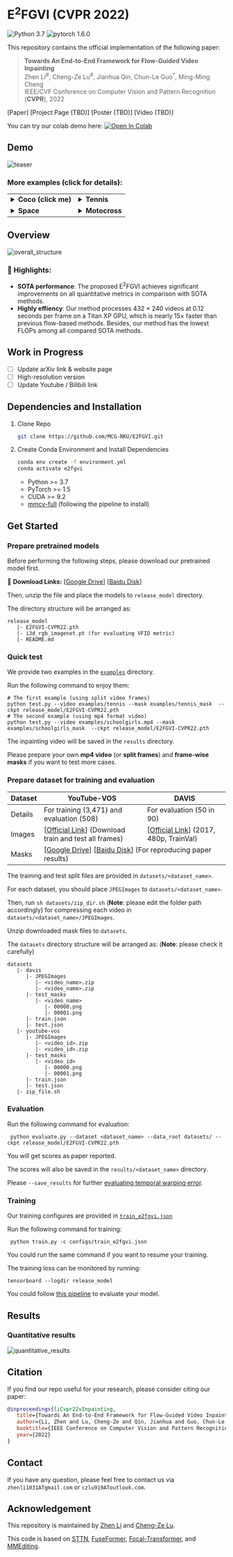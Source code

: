 # E<sup>2</sup>FGVI (CVPR 2022)

![Python 3.7](https://img.shields.io/badge/python-3.7-green.svg?style=plastic)
![pytorch 1.6.0](https://img.shields.io/badge/pytorch-1.5.1-green.svg?style=plastic)

This repository contains the official implementation of the following paper:
> **Towards An End-to-End Framework for Flow-Guided Video Inpainting**<br>
> Zhen Li<sup>#</sup>, Cheng-Ze Lu<sup>#</sup>, Jianhua Qin, Chun-Le Guo<sup>*</sup>, Ming-Ming Cheng<br>
> IEEE/CVF Conference on Computer Vision and Pattern Recognition (**CVPR**), 2022<br>

[Paper]
[Project Page (TBD)]
[Poster (TBD)]
[Video (TBD)]

You can try our colab demo here: [![Open In Colab](https://colab.research.google.com/assets/colab-badge.svg)](https://colab.research.google.com/drive/12rwY2gtG8jVWlNx9pjmmM8uGmh5ue18G?usp=sharing)

## Demo

![teaser](./figs/teaser.gif)

### More examples (click for details):

<table>
<tr>
   <td> 
      <details> 
      <summary> 
      <strong>Coco (click me)</strong>
      </summary> 
      <img src="https://user-images.githubusercontent.com/21050959/159160822-8ed5947c-e91d-4597-8e20-4b443a2244ed.gif">
      </details>
   </td>
   <td> 
      <details> 
      <summary> 
      <strong>Tennis </strong>
      </summary> 
      <img src="https://user-images.githubusercontent.com/21050959/159160843-4b167115-e338-4e0b-9ca4-b564233c2c7a.gif">
      </details>
   </td>
</tr>
<tr>
   <td> 
      <details> 
      <summary> 
      <strong>Space </strong>
      </summary> 
      <img src="https://user-images.githubusercontent.com/21050959/159171328-1222c70e-9bb9-47e3-b765-4b1baaf631f5.gif">
      </details>
   </td>
   <td> 
      <details> 
      <summary> 
      <strong>Motocross </strong>
      </summary> 
      <img src="https://user-images.githubusercontent.com/21050959/159163010-ed78b4bd-c8dd-472c-ad3e-82bc8baca43a.gif">
      </details>
   </td>
</tr>
</table>

## Overview
![overall_structure](./figs/framework.png)

### :rocket: Highlights:
- **SOTA performance**: The proposed E<sup>2</sup>FGVI achieves significant improvements on all quantitative metrics in comparison with SOTA methods.
- **Highly effiency**: Our method processes 432 × 240 videos at 0.12 seconds per frame on a Titan XP GPU, which is nearly 15× faster than previous flow-based methods. Besides, our method has the lowest FLOPs among all compared SOTA
methods.

## Work in Progress
- [ ] Update arXiv link & website page
- [ ] High-resolution version
- [ ] Update Youtube / Bilibili link

## Dependencies and Installation

1. Clone Repo

   ```bash
   git clone https://github.com/MCG-NKU/E2FGVI.git
   ```

2. Create Conda Environment and Install Dependencies

   ```bash
   conda env create -f environment.yml
   conda activate e2fgvi
   ```
   - Python >= 3.7
   - PyTorch >= 1.5
   - CUDA >= 9.2
   - [mmcv-full](https://github.com/open-mmlab/mmcv#installation) (following the pipeline to install)

## Get Started
### Prepare pretrained models
Before performing the following steps, please download our pretrained model first.

:link: **Download Links:** [[Google Drive](https://drive.google.com/file/d/1tNJMTJ2gmWdIXJoHVi5-H504uImUiJW9/view?usp=sharing)] [[Baidu Disk](https://pan.baidu.com/s/1qXAErbilY_n_Fh9KB8UF7w?pwd=lsjw)]

Then, unzip the file and place the models to `release_model` directory.

The directory structure will be arranged as:
```
release_model
   |- E2FGVI-CVPR22.pth
   |- i3d_rgb_imagenet.pt (for evaluating VFID metric)
   |- README.md
```

### Quick test
We provide two examples in the [`examples`](./examples) directory.

Run the following command to enjoy them:
```shell
# The first example (using split video frames)
python test.py --video examples/tennis --mask examples/tennis_mask  --ckpt release_model/E2FGVI-CVPR22.pth
# The second example (using mp4 format video)
python test.py --video examples/schoolgirls.mp4 --mask examples/schoolgirls_mask  --ckpt release_model/E2FGVI-CVPR22.pth
```
The inpainting video will be saved in the `results` directory.

Please prepare your own **mp4 video** (or **split frames**) and **frame-wise masks** if you want to test more cases.
### Prepare dataset for training and evaluation
<table>
<thead>
  <tr>
    <th>Dataset</th>
    <th>YouTube-VOS</th>
    <th>DAVIS</th>
  </tr>
</thead>
<tbody>
  <tr>
    <td>Details</td>
    <td>For training (3,471) and evaluation (508)</td>
    <td>For evaluation (50 in 90)</td>
  <tr>
    <td>Images</td>
    <td> [<a href="https://competitions.codalab.org/competitions/19544#participate-get-data">Official Link</a>] (Download train and test all frames) </td>
    <td> [<a href="https://data.vision.ee.ethz.ch/csergi/share/davis/DAVIS-2017-trainval-480p.zip">Official Link</a>] (2017, 480p, TrainVal) </td>
  </tr>
  <tr>
    <td>Masks</td>
    <td colspan="2"> [<a href="https://drive.google.com/file/d/1dFTneS_zaJAHjglxU10gYzr1-xALgHa4/view?usp=sharing">Google Drive</a>] [<a href="https://pan.baidu.com/s/1JC-UKmlQfjhVtD81196cxA?pwd=87e3">Baidu Disk</a>] (For reproducing paper results) </td>
  </tr>
</tbody>
</table>

The training and test split files are provided in `datasets/<dataset_name>`.

For each dataset, you should place `JPEGImages` to `datasets/<dataset_name>`.

Then, run `sh datasets/zip_dir.sh` (**Note**: please edit the folder path accordingly) for compressing each video in `datasets/<dataset_name>/JPEGImages`.

Unzip downloaded mask files to `datasets`.

The `datasets` directory structure will be arranged as: (**Note**: please check it carefully)
```
datasets
   |- davis
      |- JPEGImages
         |- <video_name>.zip
         |- <video_name>.zip
      |- test_masks
         |- <video_name>
            |- 00000.png
            |- 00001.png   
      |- train.json
      |- test.json
   |- youtube-vos
      |- JPEGImages
         |- <video_id>.zip
         |- <video_id>.zip
      |- test_masks
         |- <video_id>
            |- 00000.png
            |- 00001.png
      |- train.json
      |- test.json   
   |- zip_file.sh
```
### Evaluation
Run the following command for evaluation:
```shell
 python evaluate.py --dataset <dataset_name> --data_root datasets/ --ckpt release_model/E2FGVI-CVPR22.pth
```
You will get scores as paper reported.

The scores will also be saved in the `results/<dataset_name>` directory.

Please `--save_results` for further [evaluating temporal warping error](https://github.com/phoenix104104/fast_blind_video_consistency#evaluation).

### Training
Our training configures are provided in [`train_e2fgvi.json`](./configs/train_e2fgvi.json)

Run the following command for training:
```shell
 python train.py -c configs/train_e2fgvi.json
```
You could run the same command if you want to resume your training.

The training loss can be monitored by running:
```shell
tensorboard --logdir release_model                                                   
```

You could follow [this pipeline](https://github.com/MCG-NKU/E2FGVI#evaluation) to evaluate your model.
## Results  

### Quantitative results
![quantitative_results](./figs/quantitative_results.png)
## Citation

   If you find our repo useful for your research, please consider citing our paper:

   ```bibtex
   @inproceedings{liCvpr22vInpainting,
      title={Towards An End-to-End Framework for Flow-Guided Video Inpainting},
      author={Li, Zhen and Lu, Cheng-Ze and Qin, Jianhua and Guo, Chun-Le and Cheng, Ming-Ming},
      booktitle={IEEE Conference on Computer Vision and Pattern Recognition (CVPR)},
      year={2022}
   }
   ```
## Contact

If you have any question, please feel free to contact us via `zhenli1031ATgmail.com` or `czlu919AToutlook.com`.

## Acknowledgement

This repository is maintained by [Zhen Li](https://paper99.github.io) and [Cheng-Ze Lu](https://github.com/LGYoung).

This code is based on [STTN](https://github.com/researchmm/STTN), [FuseFormer](https://github.com/ruiliu-ai/FuseFormer), [Focal-Transformer](https://github.com/microsoft/Focal-Transformer), and [MMEditing](https://github.com/open-mmlab/mmediting).
